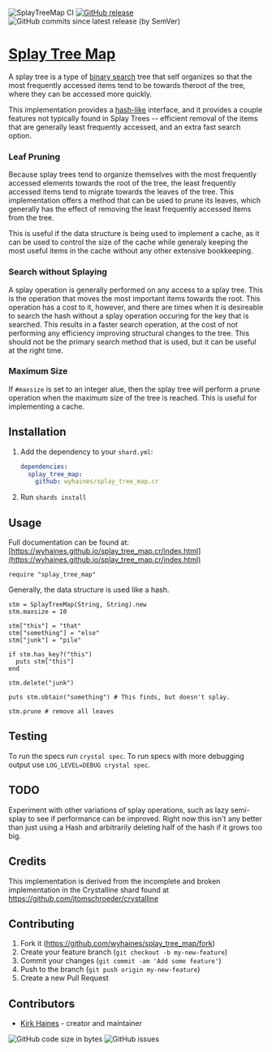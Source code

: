 ![SplayTreeMap CI](https://img.shields.io/github/workflow/status/wyhaines/splay_tree_map.cr/SplayTreeMap%20CI?style=for-the-badge&logo=GitHub)
[![GitHub release](https://img.shields.io/github/release/wyhaines/splay_tree_map.cr.svg?style=for-the-badge)](https://github.com/wyhaines/splay_tree_map.cr/releases)
![GitHub commits since latest release (by SemVer)](https://img.shields.io/github/commits-since/wyhaines/splay_tree_map.cr/latest?style=for-the-badge)

# [Splay Tree Map](https://wyhaines.github.io/splay_tree_map.cr/)

A splay tree is a type of [binary search](https://en.wikipedia.org/wiki/Binary_search_tree) tree that self organizes so that the most frequently accessed items tend to be towards theroot of the tree, where they can be accessed more quickly.

This implementation provides a [hash-like](https://crystal-lang.org/api/latest/Hash.html) interface, and it provides a couple
features not typically found in Splay Trees -- efficient removal of the items
that are generally least frequently accessed, and an extra fast search option.

### Leaf Pruning

Because splay trees tend to organize themselves with the most frequently
accessed elements towards the root of the tree, the least frequently accessed
items tend to migrate towards the leaves of the tree. This implementation
offers a method that can be used to prune its leaves, which generally has the
effect of removing the least frequently accessed items from the tree.

This is useful if the data structure is being used to implement a cache, as
it can be used to control the size of the cache while generaly keeping the
most useful items in the cache without any other extensive bookkeeping.

### Search without Splaying

A splay operation is generally performed on any access to a splay tree. This is
the operation that moves the most important items towards the root. This operation
has a cost to it, however, and there are times when it is desireable to search the
hash without a splay operation occuring for the key that is searched. This results
in a faster search operation, at the cost of not performing any efficiency improving
structural changes to the tree. This should not be the primary search method that
is used, but it can be useful at the right time.

### Maximum Size

If `#maxsize` is set to an integer alue, then the splay tree will perform a prune
operation when the maximum size of the tree is reached. This is useful for implementing
a cache.

## Installation

1. Add the dependency to your `shard.yml`:

   ```yaml
   dependencies:
     splay_tree_map:
       github: wyhaines/splay_tree_map.cr
   ```

2. Run `shards install`

## Usage

Full documentation can be found at: [https://wyhaines.github.io/splay_tree_map.cr/index.html](https://wyhaines.github.io/splay_tree_map.cr/index.html)

```crystal
require "splay_tree_map"
```

Generally, the data structure is used like a hash.

```crystal
stm = SplayTreeMap(String, String).new
stm.maxsize = 10

stm["this"] = "that"
stm["something"] = "else"
stm["junk"] = "pile"

if stm.has_key?("this")
  puts stm["this"]
end

stm.delete("junk")

puts stm.obtain("something") # This finds, but doesn't splay.

stm.prune # remove all leaves
```

## Testing

To run the specs run `crystal spec`.  To run specs with more debugging output use `LOG_LEVEL=DEBUG crystal spec`.

## TODO

Experiment with other variations of splay operations, such as lazy semi-splay
to see if performance can be improved. Right now this isn't any better than
just using a Hash and arbitrarily deleting half of the hash if it grows too big.

## Credits

This implementation is derived from the incomplete and broken implementation
in the Crystalline shard found at https://github.com/jtomschroeder/crystalline

## Contributing

1. Fork it (<https://github.com/wyhaines/splay_tree_map/fork>)
2. Create your feature branch (`git checkout -b my-new-feature`)
3. Commit your changes (`git commit -am 'Add some feature'`)
4. Push to the branch (`git push origin my-new-feature`)
5. Create a new Pull Request

## Contributors

- [Kirk Haines](https://github.com/wyhaines) - creator and maintainer

![GitHub code size in bytes](https://img.shields.io/github/languages/code-size/wyhaines/splay_tree_map.cr?style=for-the-badge)
![GitHub issues](https://img.shields.io/github/issues/wyhaines/splay_tree_map.cr?style=for-the-badge)
